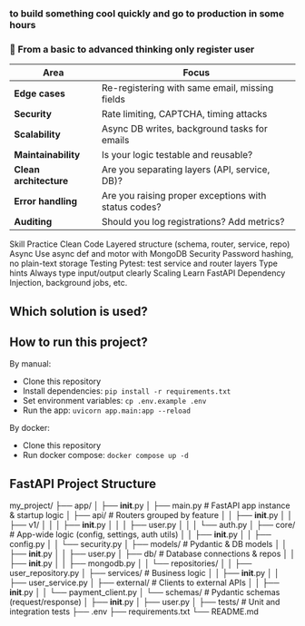 ### to build something cool quickly and go to production in some hours


### 🧠 From a basic to advanced thinking only register user

| Area                   | Focus                                                |
| ---------------------- | ---------------------------------------------------- |
| **Edge cases**         | Re-registering with same email, missing fields       |
| **Security**           | Rate limiting, CAPTCHA, timing attacks               |
| **Scalability**        | Async DB writes, background tasks for emails         |
| **Maintainability**    | Is your logic testable and reusable?                 |
| **Clean architecture** | Are you separating layers (API, service, DB)?        |
| **Error handling**     | Are you raising proper exceptions with status codes? |
| **Auditing**           | Should you log registrations? Add metrics?           |



Skill	Practice
Clean Code	Layered structure (schema, router, service, repo)
Async	Use async def and motor with MongoDB
Security	Password hashing, no plain-text storage
Testing	Pytest: test service and router layers
Type hints	Always type input/output clearly
Scaling	Learn FastAPI Dependency Injection, background jobs, etc.

## Which solution is used?


## How to run this project?

By manual:
- Clone this repository
- Install dependencies: `pip install -r requirements.txt`
- Set environment variables: `cp .env.example .env`
- Run the app: `uvicorn app.main:app --reload`

By docker:
- Clone this repository
- Run docker compose: `docker compose up -d`


## FastAPI Project Structure
my_project/
├── app/
│   ├── __init__.py
│   ├── main.py              # FastAPI app instance & startup logic
│   ├── api/                 # Routers grouped by feature
│   │   ├── __init__.py
│   │   ├── v1/
│   │   │   ├── __init__.py
│   │   │   ├── user.py
│   │   │   └── auth.py
│   ├── core/                # App-wide logic (config, settings, auth utils)
│   │   ├── __init__.py
│   │   ├── config.py
│   │   └── security.py
│   ├── models/              # Pydantic & DB models
│   │   ├── __init__.py
│   │   ├── user.py
│   ├── db/                  # Database connections & repos
│   │   ├── __init__.py
│   │   ├── mongodb.py
│   │   └── repositories/
│   │       ├── user_repository.py
│   ├── services/            # Business logic
│   │   ├── __init__.py
│   │   ├── user_service.py
│   ├── external/            # Clients to external APIs
│   │   ├── __init__.py
│   │   └── payment_client.py
│   └── schemas/             # Pydantic schemas (request/response)
│       ├── __init__.py
│       ├── user.py
│
├── tests/                   # Unit and integration tests
├── .env
├── requirements.txt
└── README.md
